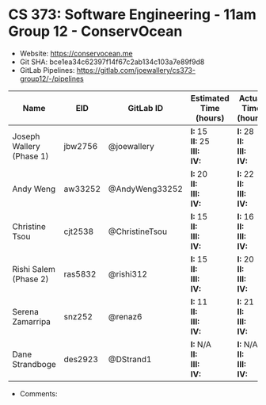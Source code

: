 # CS 373: Software Engineering - 11am Group 12 - **ConservOcean**

- Website: https://conservocean.me
- Git SHA: bce1ea34c62397f14f67c2ab134c103a7e89f9d8
- GitLab Pipelines: https://gitlab.com/joewallery/cs373-group12/-/pipelines

| Name                            | EID     | GitLab ID      | Estimated Time (hours)                       | Actual Time (hours)                          |
| ------------------------------- | ------- | -------------- | -------------------------------------------- | -------------------------------------------- |
| Joseph Wallery (Phase 1)        | jbw2756 | @joewallery    | **I:** 15<br>**II:** 25<br>**III:**<br>**IV:**  | **I:** 28<br>**II:**<br>**III:**<br>**IV:**  |
| Andy Weng                       | aw33252 | @AndyWeng33252 | **I:** 20<br>**II:**<br>**III:**<br>**IV:**  | **I:** 22<br>**II:**<br>**III:**<br>**IV:**  |
| Christine Tsou                  | cjt2538 | @ChristineTsou | **I:** 15<br>**II:**<br>**III:**<br>**IV:**  | **I:** 16<br>**II:**<br>**III:**<br>**IV:**  |
| Rishi Salem (Phase 2)           | ras5832 | @rishi312      | **I:** 15<br>**II:**<br>**III:**<br>**IV:**  | **I:** 20<br>**II:**<br>**III:**<br>**IV:**  |
| Serena Zamarripa                | snz252  | @renaz6        | **I:** 11<br>**II:**<br>**III:**<br>**IV:**  | **I:** 21<br>**II:**<br>**III:**<br>**IV:**  |
| Dane Strandboge                 | des2923 | @DStrand1      | **I:** N/A<br>**II:**<br>**III:**<br>**IV:** | **I:** N/A<br>**II:**<br>**III:**<br>**IV:** |

- Comments:
